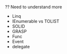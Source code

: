 ﻿?? Need to understand more
- Linq
- IEnumerable vs TOLIST
- SOLID
- GRASP
- Func
- Event
- delegate